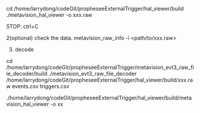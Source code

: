 
cd /home/larrydong/codeGit/propheseeExternalTrigger/hal_viewer/build
./metavision_hal_viewer -o xxx.raw

STOP: ctrl+C 


2(optional) check the data.
metavision_raw_info -i <path/to/xxx.raw>

3. decode

cd /home/larrydong/codeGit/propheseeExternalTrigger/metavision_evt3_raw_file_decoder/build
./metavision_evt3_raw_file_decoder /home/larrydong/codeGit/propheseeExternalTrigger/hal_viewer/build/xxx.raw events.csv triggers.csv

./home/larrydong/codeGit/propheseeExternalTrigger/hal_viewer/build/metavision_hal_viewer -o xx


